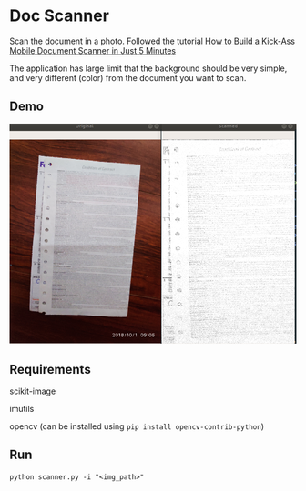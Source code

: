 # Doc Scanner

Scan the document in a photo. Followed the tutorial [How to Build a Kick-Ass Mobile Document Scanner in Just 5 Minutes](https://www.pyimagesearch.com/2014/09/01/build-kick-ass-mobile-document-scanner-just-5-minutes/)

The application has large limit that the background should be very simple, and very different (color) from the document you want to scan.

## Demo

![](demos/demo.png)

## Requirements

scikit-image

imutils

opencv (can be installed using `pip install opencv-contrib-python`)

## Run
```
python scanner.py -i "<img_path>"
```